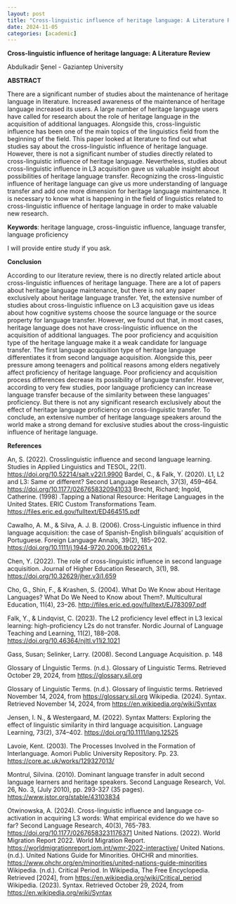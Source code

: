 ```yaml
---
layout: post
title: "Cross-linguistic influence of heritage language: A Literature Review"
date: 2024-11-05
categories: [academic]
---
```

**Cross-linguistic influence of heritage language: A Literature Review**

Abdulkadir Şenel - Gaziantep University             

**ABSTRACT**

There are a significant number of studies about the maintenance of heritage language in literature. Increased awareness of the maintenance of heritage language increased its users. A large number of heritage language users have called for research about the role of heritage language in the acquisition of additional languages. Alongside this, cross-linguistic influence has been one of the main topics of the linguistics field from the beginning of the field. This paper looked at literature to find out what studies say about the cross-linguistic influence of heritage language. However, there is not a significant number of studies directly related to cross-linguistic influence of heritage language. Nevertheless, studies about cross-linguistic influence in L3 acquisition gave us valuable insight about possibilities of heritage language transfer. Recognizing the cross-linguistic influence of heritage language can give us more understanding of language transfer and add one more dimension for heritage language maintenance. It is necessary to know what is happening in the field of linguistics related to cross-linguistic influence of heritage language in order to make valuable new research.       

**Keywords**:
heritage language, cross-linguistic influence, language transfer, language proficiency

I will provide entire study if you ask.

**Conclusion**

According to our literature review, there is no directly related article about cross-linguistic influences of heritage language. There are a lot of papers about heritage language maintenance, but there is not any paper exclusively about heritage language transfer. Yet, the extensive number of studies about cross-linguistic influence on L3 acquisition gave us ideas about how cognitive systems choose the source language or the source property for language transfer. However, we found out that, in most cases, heritage language does not have cross-linguistic influence on the acquisition of additional languages. The poor proficiency and acquisition type of the heritage language make it a weak candidate for language transfer. The first language acquisition type of heritage language differentiates it from second language acquisition. Alongside this, peer pressure among teenagers and political reasons among elders negatively affect proficiency of heritage language. Poor proficiency and acquisition process differences decrease its possibility of language transfer. However, according to very few studies, poor language proficiency can increase language transfer because of the similarity between these languages’ proficiency. But there is not any significant research exclusively about the effect of heritage language proficiency on cross-linguistic transfer. To conclude, an extensive number of heritage language speakers around the world make a strong demand for exclusive studies about the cross-linguistic influence of heritage language.




**References**

An, S. (2022). Crosslinguistic influence and second language learning. Studies in Applied Linguistics and TESOL, 22(1). https://doi.org/10.52214/salt.v22i1.9900
Bardel, C., & Falk, Y. (2020). L1, L2 and L3: Same or different? Second Language Research, 37(3), 459–464. https://doi.org/10.1177/0267658320941033
Brecht, Richard; Ingold, Catherine. (1998) .Tapping a National Resource: Heritage Languages in the United States. ERIC Custom Transformations Team. https://files.eric.ed.gov/fulltext/ED464515.pdf

Cawalho, A. M., & Silva, A. J. B. (2006). Cross-Linguistic influence in third language acquisition: the case of Spanish-English bilinguals’ acquisition of Portuguese. Foreign Language Annals, 39(2), 185–202. https://doi.org/10.1111/j.1944-9720.2006.tb02261.x

Chen, Y. (2022). The role of cross-linguistic influence in second language acquisition. Journal of Higher Education Research, 3(1), 98. https://doi.org/10.32629/jher.v3i1.659

Cho, G., Shin, F., & Krashen, S. (2004). What Do We Know about Heritage Languages? What Do We Need to Know about Them?. Multicultural Education, 11(4), 23–26. http://files.eric.ed.gov/fulltext/EJ783097.pdf

Falk, Y., & Lindqvist, C. (2023). The L2 proficiency level effect in L3 lexical learning: high-proficiency L2s do not transfer. Nordic Journal of Language Teaching and Learning, 11(2), 188–208. https://doi.org/10.46364/njltl.v11i2.1021

Gass, Susan; Selinker, Larry. (2008). Second Language Acquisition. p. 148

Glossary of Lİnguistic Terms. (n.d.). Glossary of Linguistic Terms. Retrieved October 29, 2024, from https://glossary.sil.org

Glossary of Linguistic Terms. (n.d.). Glossary of linguistic terms. Retrieved November 14, 2024, from https://glossary.sil.org
Wikipedia. (2024). Syntax. Retrieved November 14, 2024, from https://en.wikipedia.org/wiki/Syntax

Jensen, I. N., & Westergaard, M. (2022). Syntax Matters: Exploring the effect of linguistic similarity in third language acquisition. Language Learning, 73(2), 374–402. https://doi.org/10.1111/lang.12525

Lavoie, Kent. (2003). The Processes Involved in the Formation of Interlanguage. Aomori Public University Repository. Pp. 23. https://core.ac.uk/works/129327013/

Montrul, Silvina. (2010). Dominant language transfer in adult second language learners and heritage speakers. Second Language Research, Vol. 26, No. 3, (July 2010), pp. 293-327 (35 pages). https://www.jstor.org/stable/43103834

Otwinowska, A. (2024). Cross-linguistic influence and language co-activation in acquiring L3 words: What empirical evidence do we have so far? Second Language Research, 40(3), 765-783. https://doi.org/10.1177/02676583231176371
United Nations. (2022). World Migration Report 2022. World Migration Report. https://worldmigrationreport.iom.int/wmr-2022-interactive/
United Nations. (n.d.). United Nations Guide for Minorities. OHCHR and minorities. https://www.ohchr.org/en/minorities/united-nations-guide-minorities
Wikipedia. (n.d.). Critical Period. In Wikipedia, The Free Encyclopedia. Retrieved [2024], from https://en.wikipedia.org/wiki/Critical_period
Wikipedia. (2023). Syntax. Retrieved October 29, 2024, from https://en.wikipedia.org/wiki/Syntax





